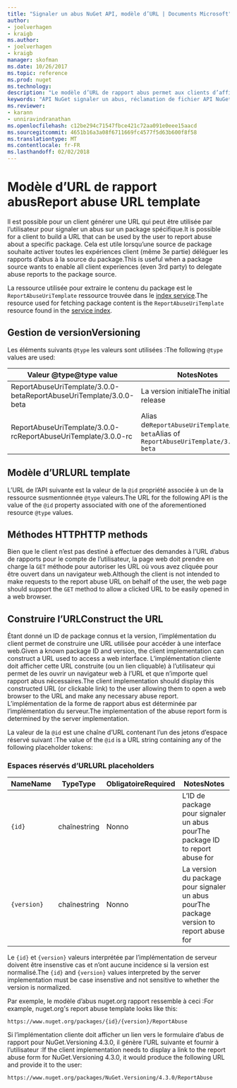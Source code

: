 ```yaml
---
title: "Signaler un abus NuGet API, modèle d’URL | Documents Microsoft"
author:
- joelverhagen
- kraigb
ms.author:
- joelverhagen
- kraigb
manager: skofman
ms.date: 10/26/2017
ms.topic: reference
ms.prod: nuget
ms.technology: 
description: "Le modèle d’URL de rapport abus permet aux clients d’afficher un lien Signaler un abus dans leur interface utilisateur."
keywords: "API NuGet signaler un abus, réclamation de fichier API NuGet, modèle d’URL NuGet.org rapport"
ms.reviewer:
- karann
- unniravindranathan
ms.openlocfilehash: c12be294c71547fbce421c72aa091e0eee15aacd
ms.sourcegitcommit: 4651b16a3a08f6711669fc4577f5d63b600f8f58
ms.translationtype: MT
ms.contentlocale: fr-FR
ms.lasthandoff: 02/02/2018
---
```

# <a name="report-abuse-url-template"></a><span data-ttu-id="24bdb-104">Modèle d’URL de rapport abus</span><span class="sxs-lookup"><span data-stu-id="24bdb-104">Report abuse URL template</span></span>

<span data-ttu-id="24bdb-105">Il est possible pour un client générer une URL qui peut être utilisée par l’utilisateur pour signaler un abus sur un package spécifique.</span><span class="sxs-lookup"><span data-stu-id="24bdb-105">It is possible for a client to build a URL that can be used by the user to report abuse about a specific package.</span></span> <span data-ttu-id="24bdb-106">Cela est utile lorsqu’une source de package souhaite activer toutes les expériences client (même 3e partie) déléguer les rapports d’abus à la source du package.</span><span class="sxs-lookup"><span data-stu-id="24bdb-106">This is useful when a package source wants to enable all client experiences (even 3rd party) to delegate abuse reports to the package source.</span></span>

<span data-ttu-id="24bdb-107">La ressource utilisée pour extraire le contenu du package est le `ReportAbuseUriTemplate` ressource trouvée dans le [index service](service-index.md).</span><span class="sxs-lookup"><span data-stu-id="24bdb-107">The resource used for fetching package content is the `ReportAbuseUriTemplate` resource found in the [service index](service-index.md).</span></span>

## <a name="versioning"></a><span data-ttu-id="24bdb-108">Gestion de version</span><span class="sxs-lookup"><span data-stu-id="24bdb-108">Versioning</span></span>

<span data-ttu-id="24bdb-109">Les éléments suivants `@type` les valeurs sont utilisées :</span><span class="sxs-lookup"><span data-stu-id="24bdb-109">The following `@type` values are used:</span></span>

<span data-ttu-id="24bdb-110">Valeur @type</span><span class="sxs-lookup"><span data-stu-id="24bdb-110">@type value</span></span>                       | <span data-ttu-id="24bdb-111">Notes</span><span class="sxs-lookup"><span data-stu-id="24bdb-111">Notes</span></span>
--------------------------------- | -----
<span data-ttu-id="24bdb-112">ReportAbuseUriTemplate/3.0.0-beta</span><span class="sxs-lookup"><span data-stu-id="24bdb-112">ReportAbuseUriTemplate/3.0.0-beta</span></span> | <span data-ttu-id="24bdb-113">La version initiale</span><span class="sxs-lookup"><span data-stu-id="24bdb-113">The initial release</span></span>
<span data-ttu-id="24bdb-114">ReportAbuseUriTemplate/3.0.0-rc</span><span class="sxs-lookup"><span data-stu-id="24bdb-114">ReportAbuseUriTemplate/3.0.0-rc</span></span>   | <span data-ttu-id="24bdb-115">Alias de`ReportAbuseUriTemplate/3.0.0-beta`</span><span class="sxs-lookup"><span data-stu-id="24bdb-115">Alias of `ReportAbuseUriTemplate/3.0.0-beta`</span></span>

## <a name="url-template"></a><span data-ttu-id="24bdb-116">Modèle d’URL</span><span class="sxs-lookup"><span data-stu-id="24bdb-116">URL template</span></span>

<span data-ttu-id="24bdb-117">L’URL de l’API suivante est la valeur de la `@id` propriété associée à un de la ressource susmentionnée `@type` valeurs.</span><span class="sxs-lookup"><span data-stu-id="24bdb-117">The URL for the following API is the value of the `@id` property associated with one of the aforementioned resource `@type` values.</span></span>

## <a name="http-methods"></a><span data-ttu-id="24bdb-118">Méthodes HTTP</span><span class="sxs-lookup"><span data-stu-id="24bdb-118">HTTP methods</span></span>

<span data-ttu-id="24bdb-119">Bien que le client n’est pas destiné à effectuer des demandes à l’URL d’abus de rapports pour le compte de l’utilisateur, la page web doit prendre en charge la `GET` méthode pour autoriser les URL où vous avez cliquée pour être ouvert dans un navigateur web.</span><span class="sxs-lookup"><span data-stu-id="24bdb-119">Although the client is not intended to make requests to the report abuse URL on behalf of the user, the web page should support the `GET` method to allow a clicked URL to be easily opened in a web browser.</span></span>

## <a name="construct-the-url"></a><span data-ttu-id="24bdb-120">Construire l’URL</span><span class="sxs-lookup"><span data-stu-id="24bdb-120">Construct the URL</span></span>

<span data-ttu-id="24bdb-121">Étant donné un ID de package connus et la version, l’implémentation du client permet de construire une URL utilisée pour accéder à une interface web.</span><span class="sxs-lookup"><span data-stu-id="24bdb-121">Given a known package ID and version, the client implementation can construct a URL used to access a web interface.</span></span> <span data-ttu-id="24bdb-122">L’implémentation cliente doit afficher cette URL construite (ou un lien cliquable) à l’utilisateur qui permet de les ouvrir un navigateur web à l’URL et que n’importe quel rapport abus nécessaires.</span><span class="sxs-lookup"><span data-stu-id="24bdb-122">The client implementation should display this constructed URL (or clickable link) to the user allowing them to open a web browser to the URL and make any necessary abuse report.</span></span> <span data-ttu-id="24bdb-123">L’implémentation de la forme de rapport abus est déterminée par l’implémentation du serveur.</span><span class="sxs-lookup"><span data-stu-id="24bdb-123">The implementation of the abuse report form is determined by the server implementation.</span></span>

<span data-ttu-id="24bdb-124">La valeur de la `@id` est une chaîne d’URL contenant l’un des jetons d’espace réservé suivant :</span><span class="sxs-lookup"><span data-stu-id="24bdb-124">The value of the `@id` is a URL string containing any of the following placeholder tokens:</span></span>

### <a name="url-placeholders"></a><span data-ttu-id="24bdb-125">Espaces réservés d’URL</span><span class="sxs-lookup"><span data-stu-id="24bdb-125">URL placeholders</span></span>

<span data-ttu-id="24bdb-126">Name</span><span class="sxs-lookup"><span data-stu-id="24bdb-126">Name</span></span>        | <span data-ttu-id="24bdb-127">Type</span><span class="sxs-lookup"><span data-stu-id="24bdb-127">Type</span></span>    | <span data-ttu-id="24bdb-128">Obligatoire</span><span class="sxs-lookup"><span data-stu-id="24bdb-128">Required</span></span> | <span data-ttu-id="24bdb-129">Notes</span><span class="sxs-lookup"><span data-stu-id="24bdb-129">Notes</span></span>
----------- | ------- | -------- | -----
`{id}`      | <span data-ttu-id="24bdb-130">chaîne</span><span class="sxs-lookup"><span data-stu-id="24bdb-130">string</span></span>  | <span data-ttu-id="24bdb-131">Non</span><span class="sxs-lookup"><span data-stu-id="24bdb-131">no</span></span>       | <span data-ttu-id="24bdb-132">L’ID de package pour signaler un abus pour</span><span class="sxs-lookup"><span data-stu-id="24bdb-132">The package ID to report abuse for</span></span>
`{version}` | <span data-ttu-id="24bdb-133">chaîne</span><span class="sxs-lookup"><span data-stu-id="24bdb-133">string</span></span>  | <span data-ttu-id="24bdb-134">Non</span><span class="sxs-lookup"><span data-stu-id="24bdb-134">no</span></span>       | <span data-ttu-id="24bdb-135">La version du package pour signaler un abus pour</span><span class="sxs-lookup"><span data-stu-id="24bdb-135">The package version to report abuse for</span></span>

<span data-ttu-id="24bdb-136">Le `{id}` et `{version}` valeurs interprétée par l’implémentation de serveur doivent être insenstive cas et n’ont aucune incidence si la version est normalisé.</span><span class="sxs-lookup"><span data-stu-id="24bdb-136">The `{id}` and `{version}` values interpreted by the server implementation must be case insenstive and not sensitive to whether the version is normalized.</span></span>

<span data-ttu-id="24bdb-137">Par exemple, le modèle d’abus nuget.org rapport ressemble à ceci :</span><span class="sxs-lookup"><span data-stu-id="24bdb-137">For example, nuget.org's report abuse template looks like this:</span></span>

    https://www.nuget.org/packages/{id}/{version}/ReportAbuse

<span data-ttu-id="24bdb-138">Si l’implémentation cliente doit afficher un lien vers le formulaire d’abus de rapport pour NuGet.Versioning 4.3.0, il génère l’URL suivante et fournir à l’utilisateur :</span><span class="sxs-lookup"><span data-stu-id="24bdb-138">If the client implementation needs to display a link to the report abuse form for NuGet.Versioning 4.3.0, it would produce the following URL and provide it to the user:</span></span>

    https://www.nuget.org/packages/NuGet.Versioning/4.3.0/ReportAbuse
